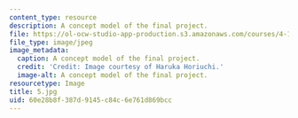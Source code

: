 ```yaml
---
content_type: resource
description: A concept model of the final project.
file: https://ol-ocw-studio-app-production.s3.amazonaws.com/courses/4-104-architecture-studio-intentions-spring-2005/60e28b8f387d9145c84c6e761d869bcc_5.jpg
file_type: image/jpeg
image_metadata:
  caption: A concept model of the final project.
  credit: 'Credit: Image courtesy of Haruka Horiuchi.'
  image-alt: A concept model of the final project.
resourcetype: Image
title: 5.jpg
uid: 60e28b8f-387d-9145-c84c-6e761d869bcc
---
```

